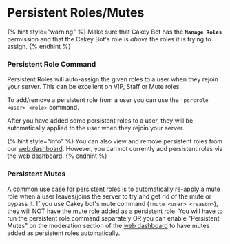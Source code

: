 # Persistent Roles/Mutes

{% hint style="warning" %}
Make sure that Cakey Bot has the **`Manage Roles`** permission and that the Cakey Bot's role is _above_ the roles it is trying to assign.
{% endhint %}

### Persistent Role Command

Persistent Roles will auto-assign the given roles to a user when they rejoin your server. This can be excellent on VIP, Staff or Mute roles.

To add/remove a persistent role from a user you can use the `!persrole <user> <role>` command.

After you have added some persistent roles to a user, they will be automatically applied to the user when they rejoin your server.

{% hint style="info" %}
You can also view and remove persistent roles from our [web dashboard](https://cakeybot.app/dashboard/public). However, you can not currently add persistent roles via the [web dashboard](https://cakeybot.app/dashboard/public).
{% endhint %}

### Persistent Mutes

A common use case for persistent roles is to automatically re-apply a mute role when a user leaves/joins the server to try and get rid of the mute or bypass it. If you use Cakey bot's mute command \(`!mute <user> <reason>`\), they will NOT have the mute role added as a persistent role. You will have to run the persistent role command separately OR you can enable "Persistent Mutes" on the moderation section of the [web dashboard](https://cakeybot.app/dashboard/public) to have mutes added as persistent roles automatically.

